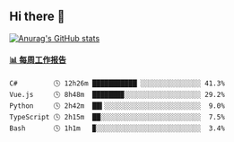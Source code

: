 ## Hi there 👋

[![Anurag's GitHub stats](https://github-readme-stats-orilights.vercel.app/api?username=orilights)](https://github.com/anuraghazra/github-readme-stats)

<!--
**OriLight152/OriLight152** is a ✨ _special_ ✨ repository because its `README.md` (this file) appears on your GitHub profile.

Here are some ideas to get you started:

- 🔭 I’m currently working on ...
- 🌱 I’m currently learning ...
- 👯 I’m looking to collaborate on ...
- 🤔 I’m looking for help with ...
- 💬 Ask me about ...
- 📫 How to reach me: ...
- 😄 Pronouns: ...
- ⚡ Fun fact: ...
-->

<!-- waka-box start -->
#### <a href="https://gist.github.com/92c8d5b388768c10efcba86e82b7c4fb" target="_blank">📊 每周工作报告</a>
```text
C#         🕓 12h26m ███████████▏░░░░░░░░░░░░░░░ 41.3%
Vue.js     🕓 8h48m  ███████▉░░░░░░░░░░░░░░░░░░░ 29.2%
Python     🕓 2h42m  ██▍░░░░░░░░░░░░░░░░░░░░░░░░  9.0%
TypeScript 🕓 2h15m  ██░░░░░░░░░░░░░░░░░░░░░░░░░  7.5%
Bash       🕓 1h1m   ▉░░░░░░░░░░░░░░░░░░░░░░░░░░  3.4%
```
<!-- Powered by https://github.com/journey-ad/waka-box-go . -->
<!-- waka-box end -->
